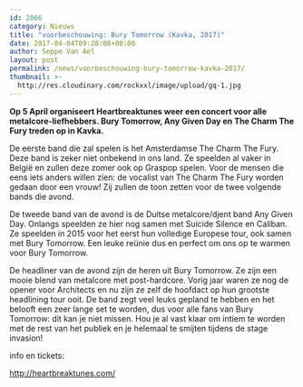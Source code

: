 ```yaml
---
id: 2066
category: Nieuws
title: "voorbeschouwing: Bury Tomorrow (Kavka, 2017)"
date: 2017-04-04T09:28:08+00:00
author: Seppe Van Ael
layout: post
permalink: /news/voorbeschouwing-bury-tomorrow-kavka-2017/
thumbnail: >-
  http://res.cloudinary.com/rockxxl/image/upload/gq-1.jpg
---
```

**Op 5 April organiseert Heartbreaktunes weer een concert voor alle metalcore-liefhebbers. Bury Tomorrow, Any Given Day en The Charm The Fury treden op in Kavka.**

De eerste band die zal spelen is het Amsterdamse The Charm The Fury. Deze band is zeker niet onbekend in ons land. Ze speelden al vaker in België en zullen deze zomer ook op Graspop spelen. Voor de mensen die eens iets anders willen zien: de vocalist van The Charm The Fury worden gedaan door een vrouw! Zij zullen de toon zetten voor de twee volgende bands die avond.



De tweede band van de avond is de Duitse metalcore/djent band Any Given Day. Onlangs speelden ze hier nog samen met Suicide Silence en Caliban. Ze speelden in 2015 voor het eerst hun volledige Europese tour, ook samen met Bury Tomorrow. Een leuke reünie dus en perfect om ons op te warmen voor Bury Tomorrow.



De headliner van de avond zijn de heren uit Bury Tomorrow. Ze zijn een mooie blend van metalcore met post-hardcore. Vorig jaar waren ze nog de opener voor Architects en nu zijn ze zelf de hoofdact op hun grootste headlining tour ooit. De band zegt veel leuks gepland te hebben en het belooft een zeer lange set te worden, dus voor alle fans van Bury Tomorrow: dit kan je niet missen. Hou je al vast klaar om intiem te worden met de rest van het publiek en je helemaal te smijten tijdens de stage invasion!



info en tickets:

http://heartbreaktunes.com/